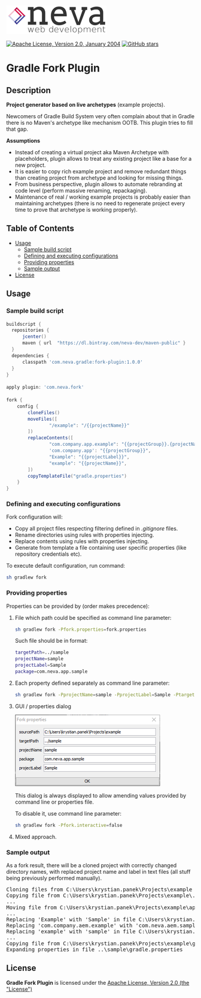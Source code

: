 ![Neva logo](docs/neva-logo.png)

[![Apache License, Version 2.0, January 2004](https://img.shields.io/github/license/neva-dev/gradle-fork-plugin.svg?label=License)](http://www.apache.org/licenses/)
[![GitHub stars](https://img.shields.io/github/stars/neva-dev/gradle-fork-plugin.svg)](https://github.com/neva-dev/gradle-fork-plugin/stargazers)

# Gradle Fork Plugin

## Description

**Project generator based on live archetypes** (example projects).

Newcomers of Gradle Build System very often complain about that in Gradle there is no Maven's archetype like mechanism OOTB. This plugin tries to fill that gap.

**Assumptions**

  * Instead of creating a virtual project aka Maven Archetype with placeholders, plugin allows to treat any existing project like a base for a new project.
  * It is easier to copy rich example project and remove redundant things than creating project from archetype and looking for missing things.
  * From business perspective, plugin allows to automate rebranding at code level (perform massive renaming, repackaging).
  * Maintenance of real / working example projects is probably easier than maintaining archetypes (there is no need to regenerate project every time to prove that archetype is working properly).

## Table of Contents

* [Usage](#usage)
   * [Sample build script](#sample-build-script)
   * [Defining and executing configurations](#defining-and-executing-configurations)
   * [Providing properties](#providing-properties)
   * [Sample output](#sample-output)
* [License](#license)

## Usage

### Sample build script

```groovy
buildscript {
  repositories {
      jcenter()
      maven { url  "https://dl.bintray.com/neva-dev/maven-public" }
  }
  dependencies {
      classpath 'com.neva.gradle:fork-plugin:1.0.0'
  }
}

apply plugin: 'com.neva.fork'

fork {
    config {
        cloneFiles()
        moveFiles([
                "/example": "/{{projectName}}"
        ])
        replaceContents([
                "com.company.app.example": "{{projectGroup}}.{projectName}}",
                'com.company.app': "{{projectGroup}}",
                "Example": "{{projectLabel}}",
                "example": "{{projectName}}",
        ])
        copyTemplateFile("gradle.properties")
    }
}
```

### Defining and executing configurations

Fork configuration will:

* Copy all project files respecting filtering defined in *.gitignore* files.
* Rename directories using rules with properties injecting.
* Replace contents using rules with properties injecting.
* Generate from template a file containing user specific properties (like repository credentials etc).

To execute default configuration, run command:

```bash
sh gradlew fork
```

### Providing properties

Properties can be provided by (order makes precedence):
 
1. File which path could be specified as command line parameter:

    ```bash
    sh gradlew fork -Pfork.properties=fork.properties
    ```
    
    Such file should be in format:
    
    ```bash
    targetPath=../sample
    projectName=sample
    projectLabel=Sample
    package=com.neva.app.sample
    ```
  
2. Each property defined separately as command line parameter:

    ```bash
    sh gradlew fork -PprojectName=sample -PprojectLabel=Sample -PtargetPath=../sample -Ppackage=com.neva.app.sample
    ```

3. GUI / properties dialog

    ![Props Dialog](docs/props-dialog.png)
    
    This dialog is always displayed to allow amending values provided by command line or properties file.
    
    To disable it, use command line parameter:
    
    ```bash
    sh gradlew fork -Pfork.interactive=false
    ```
  
4. Mixed approach.

### Sample output

As a fork result, there will be a cloned project with correctly changed directory names, with replaced project name and label in text files (all stuff being previously performed manually).

<pre>
Cloning files from C:\Users\krystian.panek\Projects\example to ..\sample
Copying file from C:\Users\krystian.panek\Projects\example\.editorconfig to ..\sample\.editorconfig
...
Moving file from C:\Users\krystian.panek\Projects\example\apps\example\content.xml to ..\sample\apps\sample\content.xml
...
Replacing 'Example' with 'Sample' in file C:\Users\krystian.panek\Projects\sample\app\build.gradle
Replacing 'com.company.aem.example' with 'com.neva.aem.sample' in file C:\Users\krystian.panek\Projects\sample\app\common\build.gradle
Replacing 'example' with 'sample' in file C:\Users\krystian.panek\Projects\sample\app\common\src\main\content\META-INF\vault\filter.xml
...
Copying file from C:\Users\krystian.panek\Projects\example\gradle\fork\gradle.properties to ..\sample\gradle.properties
Expanding properties in file ..\sample\gradle.properties
</pre>

## License

**Gradle Fork Plugin** is licensed under the [Apache License, Version 2.0 (the "License")](https://www.apache.org/licenses/LICENSE-2.0.txt)

